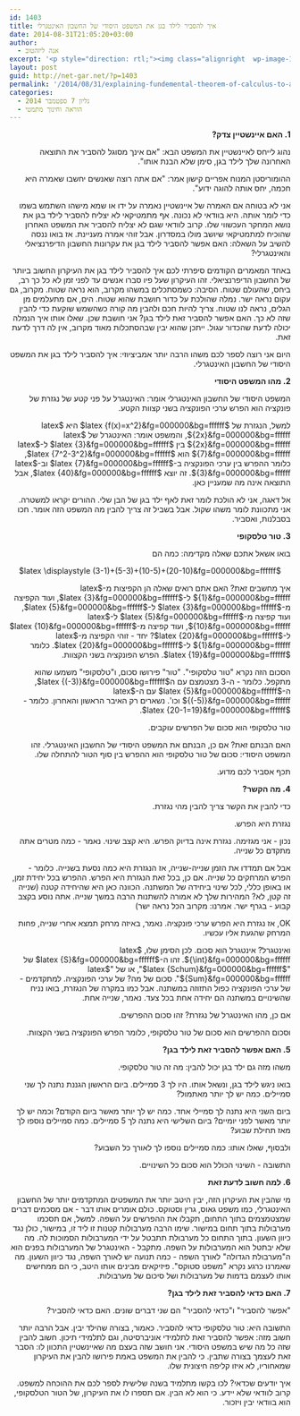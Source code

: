 ```yaml
---
id: 1403
title: איך להסביר לילד בגן את המשפט היסודי של החשבון האינטגרלי
date: 2014-08-31T21:05:20+03:00
author:
  - אנה ליזהטוב
excerpt: '<p style="direction: rtl;"><img class="alignright  wp-image-1448" src="http://net-gar.net/wp-content/uploads/2014/09/RightRiemann2-300x225.png" alt="RightRiemann2" width="107" height="80" />אף מתמטיקאי לא יצליח להסביר לילד בגן את נושא המחקר העכשווי שלו. קרוב לוודאי שגם לא יצליח להסביר את המשפט האחרון שהוכיח למתמטיקאי שיושב מולו במסדרון.  בואו ננסה להשיב על השאלה: האם אפשר להסביר לילד בגן את עקרונות החשבון הדיפרנציאלי והאינטגרלי?</p>'
layout: post
guid: http://net-gar.net/?p=1403
permalink: '/2014/08/31/explaining-fundemental-theorem-of-calculus-to-a-child/'
categories:
  - גליון 7 ספטמבר 2014
  - הוראה וחינוך מתמטי
---
```

<p style="direction: rtl;">
  <b>1. האם איינשטיין צדק? </b>
</p>

<p style="direction: rtl;">
  נהוג לייחס לאיינשטיין את המשפט הבא: "אם אינך מסוגל להסביר את התוצאה האחרונה שלך לילד בגן, סימן שלא הבנת אותו".
</p>

<p style="direction: rtl;">
  ההומוריסטן המנוח אפריים קישון אמר: "אם אתה רוצה שאנשים יחשבו שאמרה היא חכמה, יחס אותה להוגה ידוע".
</p>

<p style="direction: rtl;">
  אני לא בטוחה אם האמרה של איינשטיין נאמרה על ידו או שמא מישהו השתמש בשמו כדי לומר אותה. היא בוודאי לא נכונה. אף מתמטיקאי לא יצליח להסביר לילד בגן את נושא המחקר העכשווי שלו. קרוב לוודאי שגם לא יצליח להסביר את המשפט האחרון שהוכיח למתמטיקאי שיושב מולו במסדרון. אבל זוהי אמרה מעניינת. אז בואו ננסה להשיב על השאלה: האם אפשר להסביר לילד בגן את עקרונות החשבון הדיפרנציאלי והאינטגרלי?
</p>

<p style="direction: rtl;">
  באחד המאמרים הקודמים סיפרתי לכם איך להסביר לילד בגן את העיקרון החשוב ביותר של החשבון הדיפרנציאלי. זהו העיקרון שעל פיו סברו אנשים עד לפני זמן לא כל כך רב, ביחס, שהעולם שטוח. הסיבה: כשמסתכלים במשהו מקרוב, הוא נראה שטוח. מקרוב, גם עקום נראה ישר. נמלה שהולכת על כדור חושבת שהוא שטוח. הים, אם מתעלמים מן הגלים, נראה לנו שטוח. צריך להיות חכם ולהבין מה קורה כשהשמש שוקעת כדי להבין שזה לא כך. האם אפשר להסביר זאת לילד בגן? אני חושבת שכן. שאלו אותו איך הנמלה יכולה לדעת שהכדור עגול. ייתכן שהוא יבין שבהסתכלות מאוד מקרוב, אין לה דרך לדעת זאת.
</p>

<p style="direction: rtl;">
  היום אני רוצה לספר לכם משהו הרבה יותר אמביציוזי: איך להסביר לילד בגן את המשפט היסודי של החשבון האינטגרלי.
</p>

<p style="direction: rtl;">
  <b>2. מהו המשפט היסודי </b>
</p>

<p style="direction: rtl;">
  המשפט היסודי של החשבון האינטגרלי אומר: האינטגרל על פני קטע של נגזרת של פונקציה הוא הפרש ערכי הפונקציה בשני קצוות הקטע.
</p>

<p style="direction: rtl;">
  למשל, הנגזרת של $latex {f(x)=x^2}&fg=000000&bg=ffffff$ היא $latex {2x}&fg=000000&bg=ffffff$, והמשפט אומר: האינטגרל של $latex {2x}&fg=000000&bg=ffffff$ בין $latex {3}&fg=000000&bg=ffffff$ ל-$latex {7}&fg=000000&bg=ffffff$ הוא $latex {7^2-3^2}&fg=000000&bg=ffffff$, כלומר ההפרש בין ערכי הפונקציה ב-$latex {7}&fg=000000&bg=ffffff$ וב-$latex {3}&fg=000000&bg=ffffff$. זה יוצא $latex {40}&fg=000000&bg=ffffff$, אבל התוצאה אינה מה שמעניין כאן.
</p>

<p style="direction: rtl;">
  אל דאגה, אני לא הולכת לומר זאת לאף ילד בגן של הבן שלי. ההורים יקראו למשטרה. אני מתכוונת לומר משהו שקול. אבל בשביל זה צריך להבין מה המשפט הזה אומר. חכו בסבלנות, ואסביר.
</p>

<p style="direction: rtl;">
  <b>3. טור טלסקופי </b>
</p>

<p style="direction: rtl;">
  בואו אשאל אתכם שאלה מקדימה: כמה הם
</p>

<p style="direction: rtl;" align="center">
  $latex \displaystyle (3-1)+(5-3)+(10-5)+(20-10)&fg=000000&bg=ffffff$
</p>

<p style="direction: rtl;">
  איך מחשבים זאת? האם אתם רואים שאלה הן הקפיצות מ-$latex {1}&fg=000000&bg=ffffff$ ל-$latex {3}&fg=000000&bg=ffffff$, ועוד הקפיצה מ-$latex {3}&fg=000000&bg=ffffff$ ל-$latex {5}&fg=000000&bg=ffffff$, ועוד קפיצה מ-$latex {5}&fg=000000&bg=ffffff$ ל-$latex {10}&fg=000000&bg=ffffff$, ועוד קפיצה מ-$latex {10}&fg=000000&bg=ffffff$ ל-$latex {20}&fg=000000&bg=ffffff$? יחד - זוהי הקפיצה מ-$latex {1}&fg=000000&bg=ffffff$ ל-$latex {20}&fg=000000&bg=ffffff$. כלומר $latex {19}&fg=000000&bg=ffffff$. הפרש הפונקציה בשני הקצוות.
</p>

<p style="direction: rtl;">
  הסכום הזה נקרא "טור טלסקופי". "טור" פירושו סכום, ו"טלסקופי" משמעו שהוא מתקפל. כלומר - ה-3 מצטמצם עם ה$latex {(-3)}&fg=000000&bg=ffffff$, ה-$latex {5}&fg=000000&bg=ffffff$ עם ה-$latex {(-5)}&fg=000000&bg=ffffff$ וכו'. נשארים רק האיבר הראשון והאחרון. כלומר - $latex {20-1=19}&fg=000000&bg=ffffff$.
</p>

<p style="direction: rtl;">
  טור טלסקופי הוא סכום של הפרשים עוקבים.
</p>

<p style="direction: rtl;">
  האם הבנתם זאת? אם כן, הבנתם את המשפט היסודי של החשבון האינטגרלי. זהו המשפט היסודי: סכום של טור טלסקופי הוא ההפרש בין סוף הטור להתחלה שלו.
</p>

<p style="direction: rtl;">
  תכף אסביר לכם מדוע.
</p>

<p style="direction: rtl;">
  <b>4. מה הקשר? </b>
</p>

<p style="direction: rtl;">
  כדי להבין את הקשר צריך להבין מהי נגזרת.
</p>

<p style="direction: rtl;">
  נגזרת היא הפרש.
</p>

<p style="direction: rtl;">
  נכון - אני מגזימה. נגזרת אינה בדיוק הפרש. היא קצב שינוי. נאמר - כמה מטרים אתה מתקדם כל שנייה.
</p>

<p style="direction: rtl;">
  אבל אם תמדדו את הזמן שנייה-שנייה, אז הנגזרת היא כמה נסעת בשנייה. כלומר - הפרש המרחקים כל שנייה. אם כן, בכל זאת הנגזרת היא הפרש. ההפרש בכל יחידת זמן, או באופן כללי, לכל שינוי ביחידה של המשתנה. הכוונה כאן היא שהיחידה קטנה (שנייה זה קטן, לא? המהירות שלך לא אמורה להשתנות הרבה במשך שנייה. אתה נוסע בקצב קבוע - בגרף ישר. אמרנו: מקרוב הכל נראה ישר)
</p>

<p style="direction: rtl;">
  OK, אז נגזרת היא הפרש ערכי פונקציה. נאמר, באיזה מרחק תמצא אחרי שנייה, פחות המרחק שהגעת אליו עכשיו.
</p>

<p style="direction: rtl;">
  ואינטגרל? אינטגרל הוא סכום. לכן הסימן שלו, $latex {\int}&fg=000000&bg=ffffff$. זהו ה-$latex {S}&fg=000000&bg=ffffff$ של "$latex {Schum}&fg=000000&bg=ffffff$", או של "$latex {Sum}&fg=000000&bg=ffffff$". סכום של מה? של ערכי הפונקציה. למתקדמים - של ערכי הפונקציה כפול התזוזה במשתנה. אבל כמו במקרה של הנגזרת, בואו נניח שהשינויים במשתנה הם יחידה אחת בכל צעד. נאמר, שנייה אחת.
</p>

<p style="direction: rtl;">
  אם כן, מהו האינטגרל של נגזרת? זהו סכום ההפרשים.
</p>

<p style="direction: rtl;">
  וסכום ההפרשים הוא סכום של טור טלסקופי, כלומר הפרש הפונקציה בשני הקצוות.
</p>

<p style="direction: rtl;">
  <b>5. האם אפשר להסביר זאת לילד בגן? </b>
</p>

<p style="direction: rtl;">
  משהו מזה גם ילד בגן יכול להבין: מה זה טור טלסקופי.
</p>

<p style="direction: rtl;">
  בואו ניגש לילד בגן, ונשאל אותו. היו לך 3 סמיילים. ביום הראשון הגננת נתנה לך שני סמיילים. כמה יש לך יותר מאתמול?
</p>

<p style="direction: rtl;">
  ביום השני היא נתנה לך סמיילי אחד. כמה יש לך יותר מאשר ביום הקודם? וכמה יש לך יותר מאשר לפני יומיים? ביום השלישי היא נתנה לך 5 סמיילים. כמה סמיילים נוספו לך מאז תחילת שבוע?
</p>

<p style="direction: rtl;">
  ולבסוף, שאלו אותו: כמה סמיילים נוספו לך לאורך כל השבוע?
</p>

<p style="direction: rtl;">
  התשובה - השינוי הכולל הוא סכום כל השינויים.
</p>

<p style="direction: rtl;">
  <b>6. למה חשוב לדעת זאת </b>
</p>

<p style="direction: rtl;">
  מי שהבין את העיקרון הזה, יבין היטב יותר את המשפטים המתקדמים יותר של החשבון האינטגרלי, כמו משפט גאוס, גרין וסטוקס. כולם אומרים אותו דבר - אם מסכמים דברים שמצטמצמים בתוך התחום, תקבלו את ההפרשים על השפה. למשל, אם תסכמו מערבולות בתוך תחום במישור. שימו הרבה מערבולות קטנות זו ליד זו, במישור, כולן נגד כיוון השעון. בתוך התחום כל מערבולת תתבטל על ידי המערבולות הסמוכות לה. מה שלא יבתטל הוא המערבולות על השפה. מתקבל - האינטגרל של המערבולות בפנים הוא ה"מערבולת הגדולה" לאורך השפה - כמה תנועה יש לאורך השפה, נגד כיוון השעון. מה שאמרנו כרגע נקרא "משפט סטוקס". פיזיקאים מבינים אותו היטב, כי הם ממחישים אותו לעצמם בדמות של מערבולות ושל סיכום של מערבולות.
</p>

<p style="direction: rtl;">
  <b>7. האם כדאי להסביר זאת לילד בגן? </b>
</p>

<p style="direction: rtl;">
  "אפשר להסביר" ו"כדאי להסביר" הם שני דברים שונים. האם כדאי להסביר?
</p>

<p style="direction: rtl;">
  התשובה היא: טור טלסקופי כדאי להסביר. כאמור, בצורה שהילד יבין. אבל הרבה יותר חשוב מזה: אפשר להסביר זאת לתלמידי אוניברסיטה, וגם לתלמידי תיכון. חשוב להבין שזה כל מה שיש במשפט היסודי. אני חושב שזה בעצם מה שאיינשטיין התכוון לו: הסבר זאת לעצמך בצורה שתבין. כי להבין את המשפט באמת פירושו להבין את העיקרון שמאחוריו, לא איזו קליפה חיצונית שלו.
</p>

<p style="direction: rtl;">
  איך יודעים שכדאי? לכו בקשו מתלמיד בשנה שלישית לספר לכם את ההוכחה למשפט. קרוב לוודאי שלא יידע. כי הוא לא הבין. אם תספרו לו את העיקרון, של הטור הטלסקופי, הוא בוודאי יבין ויזכור.
</p>